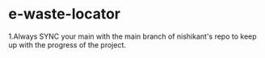 # e-waste-locator

1.Always SYNC your main with the main branch of nishikant's repo to keep up with the progress of the project. 

